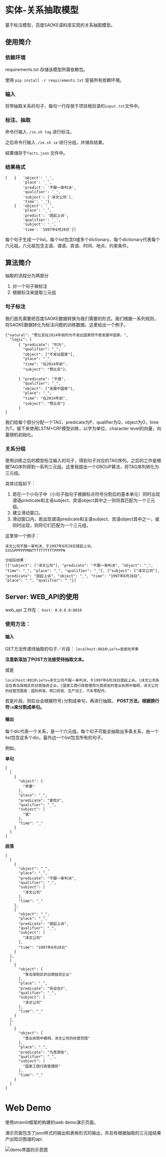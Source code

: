 # 实体-关系抽取模型

基于标注模型，百度SAOKE语料库实现的关系抽取模型。

## 使用简介

### 依赖环境

requirements.txt 存储该模型所需依赖包。

使用 `pip install -r requirements.txt` 安装所有依赖环境。

### 输入

将带抽取关系的句子，每句一行存放于项目根目录的`input.txt`文件中。

### 标注、抽取

命令行输入`./ie.sh tag` 进行标注。

之后命令行输入`./ie.sh ie` 进行分组，并储存结果。

结果储存于`facts.json` 文件中。

### 结果格式

```
[   {   'object': '_',
        'place': '_',
        'predict': '不服一审判决',
        'qualifier': '_',
        'subject': ['泽文公司'],
        'time': '_'},
    {   'object': '_',
        'place': '_',
        'predict': '提起上诉',
        'qualifier': '_',
        'subject': '_',
        'time': '1997年6月28日'}]
```

每个句子生成一个list，每个list包含0或多个dictionary，每个dictionary代表每个六元祖。六元祖包含主语、谓语、宾语、时间、地点、约束条件。

## 算法简介

抽取的流程分为两部分

1. 对一个句子做标注
2. 根据标注来提取三元组

### 句子标注

我们首先需要把百度SAOKE数据转换为我们需要的形式。我们根据一系列规则，将SAOKE数据转化为标注问题的训练数据。这里给出一个例子。

```
{"natural": "赞比亚在2014年前列为不发达国家而不是发展中国家。", 
  "logic": [
      { "predicate": "列为",
        "qualifier": "_",
        "object": ["不发达国家"],
        "place": "_",
        "time": "在2014年前",
        "subject": "赞比亚"},

      { "predicate": "不是",
        "qualifier": "_",
        "object": ["发展中国家"],
        "place": "_",
        "time": "在2014年前",
        "subject": "赞比亚"}
      ]
}
```
我们给每个部分分配一个TAG，predicate为P，qualifier为Q，object为O，time为T。接下来使用LSTM+CRF模型训练，以字为单位，character level的向量，向量随机初始化。

### 关系分组

使用训练之后的模型标注输入的句子，得到句子对应的TAG序列。之后的工作是根据TAG序列得到一系列三元组。这里我提出一个GROUP算法，将TAG序列转化为三元组。

具体过程如下：

1. 若在一个小句子中（小句子指句子根据标点符号分割后的基本单元）同时出现谓语predicate和主语subject、宾语object其中之一则将其匹配为一个三元组。
2. 建立滑动窗口。
3. 滑动窗口内，若出现谓语predicate和主语subject、宾语object其中之一，或同时出现，则将它们匹配为一个三元组。

这里举一个例子：
```
泽文公司不服一审判决，于1997年6月28日提起上诉。
SSSSPPPPPPNNTTTTTTTTTTPPPPN

分组后结果：
[{"subject": ["泽文公司"], "predicate": "不服一审判决", "object": "_", "time": "_", "place": "_", "qualifier": "_"}, {"subject": ["泽文公司"], "predicate": "提起上诉", "object": "_", "time": "1997年6月28日", "place": "_", "qualifier": "_"}]
```


## Server: WEB_API的使用

web_api 工作在：
`host: 0.0.0.0:8010`

### 使用方法：

#### 输入

GET方法传递待抽取的句子／片段：
`localhost:8010\ie?s=我爱吃苹果`

**注意新添加了POST方法接受待抽取文本。**

或是

```
localhost:8010\ie?s=泽文公司不服一审判决，于1997年6月28日提起上诉。|泽文公司系设在青岛保税区的日商独资企业。|国家工商行政管理局为其颁发的营业执照中载明，泽文公司的经营范围是：国际贸易、转口贸易、生产加工、汽车零配件。
```

若是片段，则后台会根据符号`|`分割成单句，再进行抽取。
**POST方法，根据换行符`\n`来分割成单句。**

#### 输出

每个dic代表一个关系，是一个六元组。每个句子可能会抽取出多条关系，由一个list包含这多个dic。最外边一个list包含所有的句子。

例如，

**单句**

```
[
  [
    {
      "object": [
        "苹果"
      ], 
      "place": "_", 
      "predicate": "爱吃X", 
      "qualifier": "_", 
      "subject": [
        "我"
      ], 
      "time": "_"
    }
  ]
]
```

**段落**

```
[
  [
    {
      "object": "_", 
      "place": "_", 
      "predicate": "不服一审判决", 
      "qualifier": "_", 
      "subject": [
        "泽文公司"
      ], 
      "time": "_"
    }, 
    {
      "object": "_", 
      "place": "_", 
      "predicate": "提起上诉", 
      "qualifier": "_", 
      "subject": [
        "泽文公司"
      ], 
      "time": "1997年6月28日"
    }
  ], 
  [
    {
      "object": [
        "青岛保税区的日商独资企业"
      ], 
      "place": "_", 
      "predicate": "系设在X", 
      "qualifier": "_", 
      "subject": [
        "泽文公司"
      ], 
      "time": "_"
    }
  ], 
  [
    {
      "object": [
        "营业执照中载明，泽文公司的经营范围"
      ], 
      "place": "_", 
      "predicate": "为其颁发", 
      "qualifier": "_", 
      "subject": [
        "国家工商行政管理局"
      ], 
      "time": "_"
    }
  ]
]
```


# Web Demo

使用stramlit框架的构建的web demo演示页面。

演示页面包含了json样式的输出和表格形式的输出，并且有根据抽取的三元组结果产出知识图谱的api.

![demo界面的示意图](https://github.com/liyucheng09/IE_with_tag_mechanism/blob/master/img/demo.png)